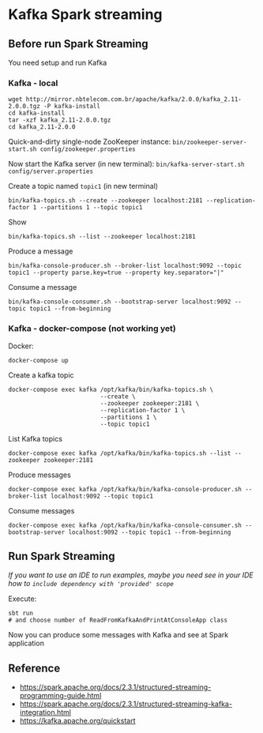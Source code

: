 # Kafka Spark streaming

## Before run Spark Streaming

You need setup and run Kafka

### Kafka - local

```shell
wget http://mirror.nbtelecom.com.br/apache/kafka/2.0.0/kafka_2.11-2.0.0.tgz -P kafka-install
cd kafka-install
tar -xzf kafka_2.11-2.0.0.tgz
cd kafka_2.11-2.0.0
```

Quick-and-dirty single-node ZooKeeper instance: `bin/zookeeper-server-start.sh config/zookeeper.properties`

Now start the Kafka server (in new terminal): `bin/kafka-server-start.sh config/server.properties`

Create a topic named `topic1` (in new terminal)
```shell
bin/kafka-topics.sh --create --zookeeper localhost:2181 --replication-factor 1 --partitions 1 --topic topic1
```

Show
```shell
bin/kafka-topics.sh --list --zookeeper localhost:2181
```

Produce a message
```shell
bin/kafka-console-producer.sh --broker-list localhost:9092 --topic topic1 --property parse.key=true --property key.separator="|"
```

Consume a message
```shell
bin/kafka-console-consumer.sh --bootstrap-server localhost:9092 --topic topic1 --from-beginning
```

### Kafka - docker-compose (not working yet)

Docker:

```shell
docker-compose up
```

Create a kafka topic
```shell
docker-compose exec kafka /opt/kafka/bin/kafka-topics.sh \
                          --create \
                          --zookeeper zookeeper:2181 \
                          --replication-factor 1 \
                          --partitions 1 \
                          --topic topic1
```

List Kafka topics
```shell
docker-compose exec kafka /opt/kafka/bin/kafka-topics.sh --list --zookeeper zookeeper:2181
```

Produce messages
```shell
docker-compose exec kafka /opt/kafka/bin/kafka-console-producer.sh --broker-list localhost:9092 --topic topic1
```

Consume messages
```shell
docker-compose exec kafka /opt/kafka/bin/kafka-console-consumer.sh --bootstrap-server localhost:9092 --topic topic1 --from-beginning
``` 


## Run Spark Streaming

_If you want to use an IDE to run examples, maybe you need see in your IDE how to `include dependency with 'provided' scope`_

Execute:

```shell
sbt run
# and choose number of ReadFromKafkaAndPrintAtConsoleApp class
```

Now you can produce some messages with Kafka and see at Spark application 

## Reference

- https://spark.apache.org/docs/2.3.1/structured-streaming-programming-guide.html
- https://spark.apache.org/docs/2.3.1/structured-streaming-kafka-integration.html
- https://kafka.apache.org/quickstart
